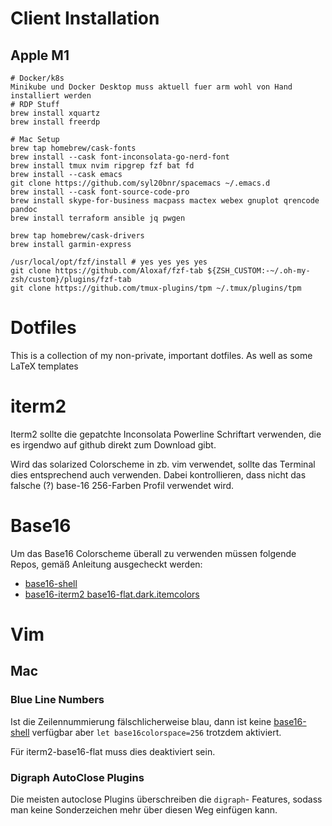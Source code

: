 # Client Installation
## Apple M1

```
# Docker/k8s
Minikube und Docker Desktop muss aktuell fuer arm wohl von Hand installiert werden
# RDP Stuff
brew install xquartz
brew install freerdp

# Mac Setup
brew tap homebrew/cask-fonts
brew install --cask font-inconsolata-go-nerd-font
brew install tmux nvim ripgrep fzf bat fd
brew install --cask emacs
git clone https://github.com/syl20bnr/spacemacs ~/.emacs.d
brew install --cask font-source-code-pro
brew install skype-for-business macpass mactex webex gnuplot qrencode pandoc
brew install terraform ansible jq pwgen

brew tap homebrew/cask-drivers
brew install garmin-express

/usr/local/opt/fzf/install # yes yes yes yes
git clone https://github.com/Aloxaf/fzf-tab ${ZSH_CUSTOM:-~/.oh-my-zsh/custom}/plugins/fzf-tab
git clone https://github.com/tmux-plugins/tpm ~/.tmux/plugins/tpm
```


# Dotfiles
This is a collection of my non-private, important dotfiles. As well as some
LaTeX templates
# iterm2
Iterm2 sollte die gepatchte Inconsolata Powerline Schriftart verwenden, die es
irgendwo auf github direkt zum Download gibt.

Wird das solarized Colorscheme in zb. vim verwendet, sollte das Terminal
dies entsprechend auch verwenden. Dabei kontrollieren, dass nicht das
falsche (?) base-16 256-Farben Profil verwendet wird.

# Base16
Um das Base16 Colorscheme überall zu verwenden müssen folgende Repos, gemäß
Anleitung ausgecheckt werden:
* [base16-shell](https://github.com/chriskempson/base16-shell)
* [base16-iterm2 base16-flat.dark.itemcolors](https://github.com/chriskempson/base16-iterm2)

# Vim
## Mac
### Blue Line Numbers
Ist die Zeilennummierung fälschlicherweise blau, dann ist keine
[base16-shell](https://github.com/chriskempson/base16-vim#blue-line-numbers)
verfügbar aber `let base16colorspace=256` trotzdem aktiviert.

Für iterm2-base16-flat muss dies deaktiviert sein.

### Digraph AutoClose Plugins
Die meisten autoclose Plugins überschreiben die `digraph`-<BS> Features, sodass
man keine Sonderzeichen mehr über diesen Weg einfügen kann.

